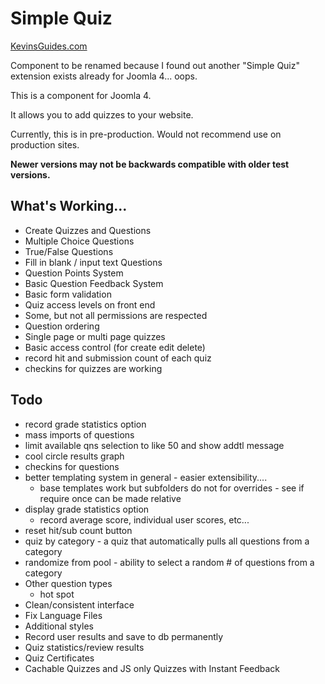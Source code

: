 # Simple Quiz
[KevinsGuides.com](https://kevinsguides.com)

Component to be renamed because I found out another "Simple Quiz" extension exists already for Joomla 4... oops.

This is a component for Joomla 4.

It allows you to add quizzes to your website.

Currently, this is in pre-production. Would not recommend use on production sites.

**Newer versions may not be backwards compatible with older test versions.**

## What's Working...
* Create Quizzes and Questions
* Multiple Choice Questions
* True/False Questions
* Fill in blank / input text Questions
* Question Points System
* Basic Question Feedback System
* Basic form validation
* Quiz access levels on front end
* Some, but not all permissions are respected
* Question ordering
* Single page or multi page quizzes
* Basic access control (for create edit delete)
* record hit and submission count of each quiz
* checkins for quizzes are working

## Todo

* record grade statistics option
* mass imports of questions
* limit available qns selection to like 50 and show addtl message
* cool circle results graph
* checkins for questions
* better templating system in general - easier extensibility....
  * base templates work but subfolders do not for overrides - see if require once can be made relative
* display grade statistics option
  * record average score, individual user scores, etc...
* reset hit/sub count button
* quiz by category - a quiz that automatically pulls all questions from a category
* randomize from pool - ability to select a random # of questions from a category
* Other question types
    * hot spot
* Clean/consistent interface
* Fix Language Files
* Additional styles
* Record user results and save to db permanently
* Quiz statistics/review results
* Quiz Certificates
* Cachable Quizzes and JS only Quizzes with Instant Feedback
